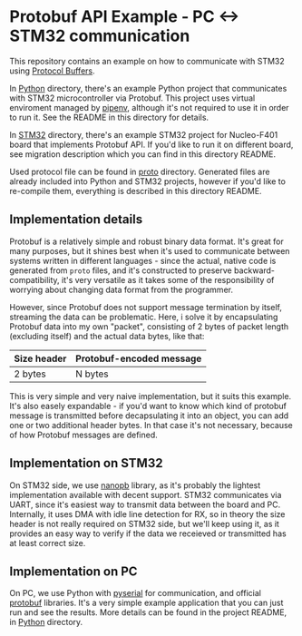 # Protobuf API Example - PC <-> STM32 communication

This repository contains an example on how to communicate with STM32 using [Protocol Buffers](https://developers.google.com/protocol-buffers).

In [Python](./Python) directory, there's an example Python project that communicates with STM32 microcontroller via Protobuf. This project uses virtual enviroment managed by [pipenv](https://pipenv.pypa.io/en/latest/), although it's not required to use it in order to run it. See the README in this directory for details.

In [STM32](./STM32_Nucleo-F401) directory, there's an example STM32 project for Nucleo-F401 board that implements Protobuf API. If you'd like to run it on different board, see migration description which you can find in this directory README.

Used protocol file can be found in [proto](./proto) directory. Generated files are already included into Python and STM32 projects, however if you'd like to re-compile them, everything is described in this directory README.

## Implementation details

Protobuf is a relatively simple and robust binary data format. It's great for many purposes, but it shines best when it's used to communicate between systems written in different languages - since the actual, native code is generated from `proto` files, and it's constructed to preserve backward-compatibility, it's very versatile as it takes some of the responsibility of worrying about changing data format from the programmer.

However, since Protobuf does not support message termination by itself, streaming the data can be problematic. Here, i solve it by encapsulating Protobuf data into my own "packet", consisting of 2 bytes of packet length (excluding itself) and the actual data bytes, like that:

| Size header | Protobuf-encoded message |
|-------------|--------------------------|
| 2 bytes     | N bytes                  |

This is very simple and very naive implementation, but it suits this example. It's also easely expandable - if you'd want to know which kind of protobuf message is transmitted before decapsulating it into an object, you can add one or two additional header bytes. In that case it's not necessary, because of how Protobuf messages are defined.

## Implementation on STM32

On STM32 side, we use [nanopb](https://jpa.kapsi.fi/nanopb/) library, as it's probably the lightest implementation available with decent support. STM32 communicates via UART, since it's easiest way to transmit data between the board and PC. Internally, it uses DMA with idle line detection for RX, so in theory the size header is not really required on STM32 side, but we'll keep using it, as it provides an easy way to verify if the data we receieved or transmitted has at least correct size.

## Implementation on PC

On PC, we use Python with [pyserial](https://pypi.org/project/pyserial/) for communication, and official [protobuf](https://pypi.org/project/protobuf/) libraries. It's a very simple example application that you can just run and see the results. More details can be found in the project README, in [Python](./Python) directory.